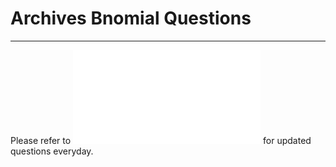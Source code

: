 # Archives Bnomial Questions

---

Please refer to ![result.md](./result.md) for updated questions everyday.

